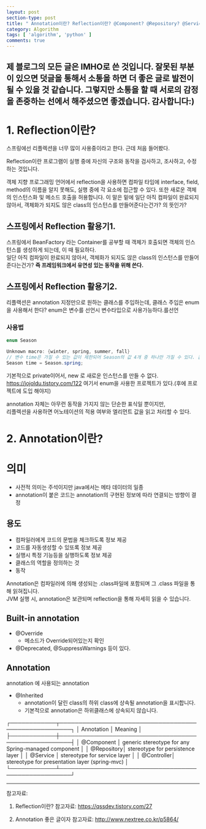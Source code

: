 ```yaml
---
layout: post
section-type: post
title: " Annotation이란? Reflection이란? @Component? @Repository? @Service? @Controller?"
category: Algorithm
tags: [ 'algorithm', 'python' ]
comments: true
---
```

제 블로그의 모든 글은 IMHO로 쓴 것입니다.
잘못된 부분이 있으면 덧글을 통해서 소통을 하면 더 좋은 글로 발전이 될 수 있을 것 같습니다.
그렇지만 소통을 할 때 서로의 감정을 존중하는 선에서 해주셨으면 좋겠습니다.
감사합니다:)
---
# 1. Reflection이란?
스프링에선 리플렉션을 너무 많이 사용중이라고 한다.
근데 처음 들어봤다.

Reflection이란 프로그램이 실행 중에 자신의 구조와 동작을 검사하고, 조사하고, 수정하는 것입니다.

객체 지향 프로그래밍 언어에서 reflection을 사용하면 컴파일 타임에 interface, field, method의 이름을 알지 못해도, 실행 중에 각 요소에 접근할 수 있다.
또한 새로운 객체의 인스턴스화 및 메소드 호출을 허용합니다.
이 말은 밑에 일단 아직 컴파일이 완료되지 않아서, 객체화가 되지도 않은 class의 인스턴스를 만들어준다는건가? 의 뜻인가?


## 스프링에서 Reflection 활용기1.
스프링에서 BeanFactory 라는 Container를 공부할 때 객체가 호출되면 객체의 인스턴스를 생성하게 되는데, 이 때 필요하다.  
일단 아직 컴파일이 완료되지 않아서, 객체화가 되지도 않은 class의 인스턴스를 만들어준다는건가?
<b> 즉 프레임워크에서 유연성 있는 동작을 위해 쓴다. </b>


## 스프링에서 Reflection 활용기2.

리플랙션은 annotation 지정만으로 원하는 클래스를 주입하는데,
클래스 주입은 enum을 사용해서 한다?
enum은 변수를 선언시 변수타입으로 사용가능하다.를선언

### 사용법
``` Java
enum Season

Unknown macro: {winter, spring, summer, fall}
// 변수 time은 가질 수 있는 값이 제한되어 Season의 값 4개 중 하나만 가질 수 있다. 값 4질
Season time = Season.spring;
```


기본적으로 private이어서, new 로 새로운 인스턴스를 만들 수 없다.
https://jojoldu.tistory.com/122
여기서 enum을 사용한 프로젝트가 있다.(후에 프로젝트에 도입 해야지)


annotation 자체는 아무런 동작을 가지지 않는 단순한 표식일 뿐이지만,  
리플렉션을 사용하면 어노테이션의 적용 여부와 엘리먼트 값을 읽고 처리할 수 있다.




# 2. Annotation이란?
# 의미
- 사전적 의미는 주석이지만 java에서는 메타 데이터의 일종
- annotation이 붙은 코드는 annotation의 구현된 정보에 따라 연결되는 방향이 결정


## 용도
- 컴파일러에게 코드의 문법을 체크하도록 정보 제공
- 코드를 자동생성할 수 있또록 정보 제공
- 실행시 특정 기능등을 실행하도록 정보 제공
- 클래스의 역할을 정의하는 것
- 동작

Annotation은 컴파일러에 의해 생성되는 .class파일에 포함되며 그 .class 파일을 통해 읽혀집니다.  
JVM 실행 시, annotation은 보관되며 reflection을 통해 자세히 읽을 수 있습니다.


## Built-in annotation

- @Override
  - 메소드가 Override되어있는지 확인
- @Deprecated, @SuppressWarnings 등이 있다.


## Annotation
annotation 에 사용되는 annotation
- @Inherited
  - annotation이 달린 class의 하위 class에 상속될 annotation을 표시합니다.
  - 기본적으로 annotation은 하위클래스에 상속되지 않습니다.







┌────────────┬─────────────────────────────────────────────────────┐
│ Annotation │ Meaning                                             │
├────────────┼─────────────────────────────────────────────────────┤
│ @Component │ generic stereotype for any Spring-managed component │
│ @Repository│ stereotype for persistence layer                    │
│ @Service   │ stereotype for service layer                        │
│ @Controller│ stereotype for presentation layer (spring-mvc)      │
└────────────┴─────────────────────────────────────────────────────┘


---
참고자료:

1. Reflection이란? 참고자료:
 https://qssdev.tistory.com/27



2. Annotation 좋은 글이자 참고자료:
http://www.nextree.co.kr/p5864/
